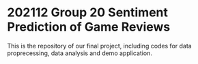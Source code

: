 # 202112 Group 20 Sentiment Prediction of Game Reviews

This is the repository of our final project, including codes for data proprecessing, data analysis and demo application.